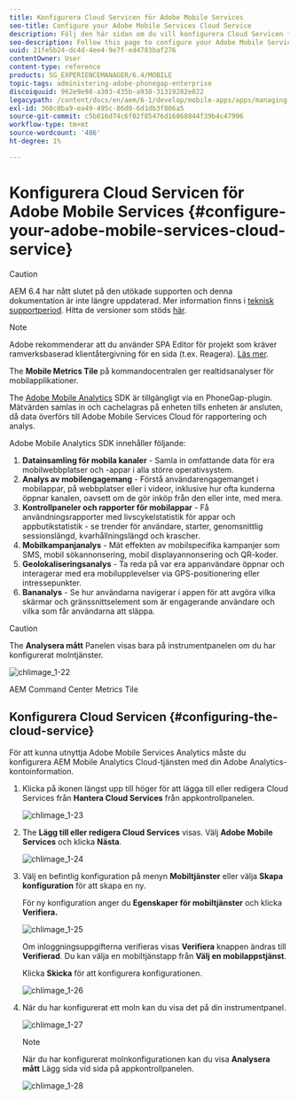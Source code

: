 ```yaml
---
title: Konfigurera Cloud Servicen för Adobe Mobile Services
seo-title: Configure your Adobe Mobile Services Cloud Service
description: Följ den här sidan om du vill konfigurera Cloud Servicen för Adobe Mobile Services.
seo-description: Follow this page to configure your Adobe Mobile Services Cloud Service.
uuid: 21fe5b24-dc4d-4ee4-9e7f-ed4783baf276
contentOwner: User
content-type: reference
products: SG_EXPERIENCEMANAGER/6.4/MOBILE
topic-tags: administering-adobe-phonegap-enterprise
discoiquuid: 962e9e98-a303-435b-a938-31319282e022
legacypath: /content/docs/en/aem/6-1/develop/mobile-apps/apps/managing-aem-mobile-apps/configure-your-adobe-phonegap-build-cloud-service1
exl-id: 360c0ba9-ea49-495c-86d0-6d1db3f806a5
source-git-commit: c5b816d74c6f02f85476d16868844f39b4c47996
workflow-type: tm+mt
source-wordcount: '486'
ht-degree: 1%

---
```


# Konfigurera Cloud Servicen för Adobe Mobile Services {#configure-your-adobe-mobile-services-cloud-service}

>[!CAUTION]
>
>AEM 6.4 har nått slutet på den utökade supporten och denna dokumentation är inte längre uppdaterad. Mer information finns i [teknisk supportperiod](https://helpx.adobe.com/support/programs/eol-matrix.html). Hitta de versioner som stöds [här](https://experienceleague.adobe.com/docs/).

>[!NOTE]
>
>Adobe rekommenderar att du använder SPA Editor för projekt som kräver ramverksbaserad klientåtergivning för en sida (t.ex. Reagera). [Läs mer](/help/sites-developing/spa-overview.md).

The **Mobile Metrics Tile** på kommandocentralen ger realtidsanalyser för mobilapplikationer.

The [Adobe Mobile Analytics](https://www.adobe.com/ca/solutions/digital-analytics/mobile-web-apps-analytics.html) SDK är tillgängligt via en PhoneGap-plugin. Mätvärden samlas in och cachelagras på enheten tills enheten är ansluten, då data överförs till Adobe Mobile Services Cloud för rapportering och analys.

Adobe Mobile Analytics SDK innehåller följande:

1. **Datainsamling för mobila kanaler** - Samla in omfattande data för era mobilwebbplatser och -appar i alla större operativsystem.
1. **Analys av mobilengagemang** - Förstå användarengagemanget i mobilappar, på webbplatser eller i videor, inklusive hur ofta kunderna öppnar kanalen, oavsett om de gör inköp från den eller inte, med mera.
1. **Kontrollpaneler och rapporter för mobilappar** - Få användningsrapporter med livscykelstatistik för appar och appbutikstatistik - se trender för användare, starter, genomsnittlig sessionslängd, kvarhållningslängd och krascher.
1. **Mobilkampanjanalys** - Mät effekten av mobilspecifika kampanjer som SMS, mobil sökannonsering, mobil displayannonsering och QR-koder.
1. **Geolokaliseringsanalys** - Ta reda på var era appanvändare öppnar och interagerar med era mobilupplevelser via GPS-positionering eller intressepunkter.
1. **Bananalys** - Se hur användarna navigerar i appen för att avgöra vilka skärmar och gränssnittselement som är engagerande användare och vilka som får användarna att släppa.

>[!CAUTION]
>
>The **Analysera mått** Panelen visas bara på instrumentpanelen om du har konfigurerat molntjänster.

![chlimage_1-22](assets/chlimage_1-22.png)

AEM Command Center Metrics Tile

## Konfigurera Cloud Servicen {#configuring-the-cloud-service}

För att kunna utnyttja Adobe Mobile Services Analytics måste du konfigurera AEM Mobile Analytics Cloud-tjänsten med din Adobe Analytics-kontoinformation.

1. Klicka på ikonen längst upp till höger för att lägga till eller redigera Cloud Services från **Hantera Cloud Services** från appkontrollpanelen.

   ![chlimage_1-23](assets/chlimage_1-23.png)

1. The **Lägg till eller redigera Cloud Services** visas. Välj **Adobe Mobile Services** och klicka **Nästa**.

   ![chlimage_1-24](assets/chlimage_1-24.png)

1. Välj en befintlig konfiguration på menyn **Mobiltjänster** eller välja **Skapa konfiguration** för att skapa en ny.

   För ny konfiguration anger du **Egenskaper för mobiltjänster** och klicka **Verifiera.**

   ![chlimage_1-25](assets/chlimage_1-25.png)

   Om inloggningsuppgifterna verifieras visas **Verifiera** knappen ändras till **Verifierad**. Du kan välja en mobiltjänstapp från **Välj en mobilappstjänst**.

   Klicka **Skicka** för att konfigurera konfigurationen.

   ![chlimage_1-26](assets/chlimage_1-26.png)

1. När du har konfigurerat ett moln kan du visa det på din instrumentpanel.

   ![chlimage_1-27](assets/chlimage_1-27.png)

   >[!NOTE]
   >
   >När du har konfigurerat molnkonfigurationen kan du visa **Analysera mått** Lägg sida vid sida på appkontrollpanelen.

   ![chlimage_1-28](assets/chlimage_1-28.png)
